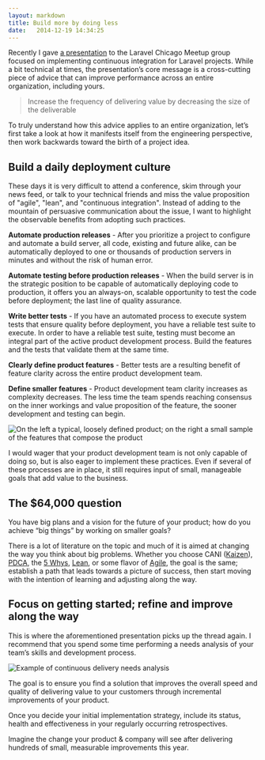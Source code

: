 ```yaml
---
layout: markdown
title: Build more by doing less
date:   2014-12-19 14:34:25
---
```


Recently I gave [a presentation](http://bitly.com/laravel-ci-deck) to the Laravel Chicago Meetup group focused on implementing continuous integration for Laravel projects. While a bit technical at times, the presentation’s core message is a cross-cutting piece of advice that can improve performance across an entire organization, including yours.

>Increase the frequency of delivering value by decreasing the size of the deliverable

To truly understand how this advice applies to an entire organization, let’s first take a look at how it manifests itself from the engineering perspective, then work backwards toward the birth of a project idea.

Build a daily deployment culture
----------

These days it is very difficult to attend a conference, skim through your news feed, or talk to your technical friends and miss the value proposition of "agile", "lean", and "continuous integration". Instead of adding to the mountain of persuasive communication about the issue, I want to highlight the observable benefits from adopting such practices.

**Automate production releases** - After you prioritize a project to configure and automate a build server, all code, existing and future alike, can be automatically deployed to one or thousands of production servers in minutes and without the risk of human error.

**Automate testing before production releases** - When the build server is in the strategic position to be capable of automatically deploying code to production, it offers you an always-on, scalable opportunity to test the code before deployment; the last line of quality assurance.

**Write better tests** - If you have an automated process to execute system tests that ensure quality before deployment, you have a reliable test suite to execute. In order to have a reliable test suite, testing must become an integral part of the active product development process. Build the features and the tests that validate them at the same time.

**Clearly define product features** - Better tests are a resulting benefit of feature clarity across the entire product development team.

**Define smaller features** - Product development team clarity increases as complexity decreases. The less time the team spends reaching consensus on the inner workings and value proposition of the feature, the sooner development and testing can begin.

![On the left a typical, loosely defined product; on the right a small sample of the features that compose the product](https://stevenmaguire-com.s3.amazonaws.com/assets/value-complexity-matrix.png)

I would wager that your product development team is not only capable of doing so, but is also eager to implement these practices. Even if several of these processes are in place, it still requires input of small, manageable goals that add value to the business.

The $64,000 question
----------

You have big plans and a vision for the future of your product; how do you achieve “big things” by working on smaller goals?

There is a lot of literature on the topic and much of it is aimed at changing the way you think about big problems. Whether you choose CANI ([Kaizen](http://en.wikipedia.org/wiki/Kaizen)), [PDCA](http://en.wikipedia.org/wiki/PDCA), the [5 Whys](http://en.wikipedia.org/wiki/5_Whys), [Lean](http://en.wikipedia.org/wiki/Lean_manufacturing), or some flavor of [Agile](http://en.wikipedia.org/wiki/Agile_software_development), the goal is the same; establish a path that leads towards a picture of success, then start moving with the intention of learning and adjusting along the way.

Focus on getting started; refine and improve along the way
----------

This is where the aforementioned presentation picks up the thread again. I recommend that you spend some time performing a needs analysis of your team’s skills and development process.

![Example of continuous delivery needs analysis](https://stevenmaguire-com.s3.amazonaws.com/assets/continous-delivery-needs.png)

The goal is to ensure you find a solution that improves the overall speed and quality of delivering value to your customers through incremental improvements of your product.

Once you decide your initial implementation strategy, include its status, health and effectiveness in your regularly occurring retrospectives.

Imagine the change your product & company will see after delivering hundreds of small, measurable improvements this year.
